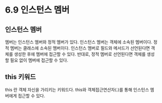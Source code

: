 # 6.9 인스턴스 멤버
## 인스턴스 멤버
멤버는 인스턴스 멤버와 정적 멤버가 있다.
인스턴스 멤버는 객체에 소속된 멤버이다.
정적 멤버는 클래스에 소속된 멤버이다.
인스턴스 멤버로 필드와 메서드가 선언된다면 객체를 생성한 후에 멤버에 접근할 수 있다.
반대로, 정적 멤버로 선언된다면 객체를 생성할 필요 없이 멤버에 접근할 수 있다.

## this 키워드
this 란 객체 자신을 가리키는 키워드다. this와 객체접근연산자(.)를 통해 인스턴스 멤버에게 접근할 수 있다.
